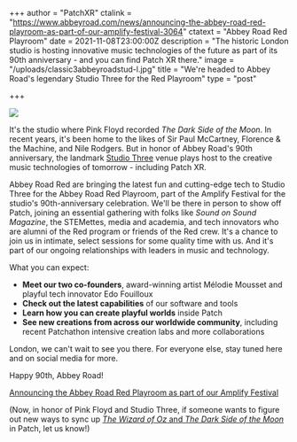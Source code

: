 +++
author = "PatchXR"
ctalink = "https://www.abbeyroad.com/news/announcing-the-abbey-road-red-playroom-as-part-of-our-amplify-festival-3064"
ctatext = "Abbey Road Red Playroom"
date = 2021-11-08T23:00:00Z
description = "The historic London studio is hosting innovative music technologies of the future as part of its 90th anniversary - and you can find Patch XR there."
image = "/uploads/classic3abbeyroadstud-l.jpg"
title = "We're headed to Abbey Road's legendary Studio Three for the Red Playroom"
type = "post"

+++

![](/uploads/classic3abbeyroadstud-l.jpg)

It's the studio where Pink Floyd recorded _The Dark Side of the Moon_. In recent years, it's been home to the likes of Sir Paul McCartney, Florence & the Machine, and Nile Rodgers. But in honor of Abbey Road's 90th anniversary, the landmark [Studio Three](https://www.abbeyroad.com/studio-three) venue plays host to the creative music technologies of tomorrow - including Patch XR.

Abbey Road Red are bringing the latest fun and cutting-edge tech to Studio Three for the Abbey Road Red Playroom, part of the Amplify Festival for the studio's 90th-anniversary celebration. We'll be there in person to show off Patch, joining an essential gathering with folks like _Sound on Sound_ _Magazine_, the STEMettes, media and academia, and tech innovators who are alumni of the Red program or friends of the Red crew. It's a chance to join us in intimate, select sessions for some quality time with us. And it's part of our ongoing relationships with leaders in music and technology.

What you can expect:

* **Meet our two co-founders**, award-winning artist Mélodie Mousset and playful tech innovator Edo Fouilloux
* **Check out the latest capabilities** of our software and tools
* **Learn how you can create playful worlds** inside Patch
* **See new creations from across our worldwide community**, including recent Patchathon intensive creation labs and more collaborations

London, we can't wait to see you there. For everyone else, stay tuned here and on social media for more.

Happy 90th, Abbey Road!

[Announcing the Abbey Road Red Playroom as part of our Amplify Festival](https://www.abbeyroad.com/news/announcing-the-abbey-road-red-playroom-as-part-of-our-amplify-festival-3064)

(Now, in honor of Pink Floyd and Studio Three, if someone wants to figure out new ways to sync up [_The Wizard of Oz_ and _The Dark Side of the Moon_](https://en.wikipedia.org/wiki/Dark_Side_of_the_Rainbow) in Patch, let us know!)